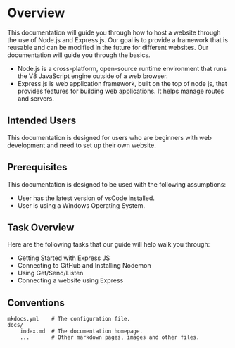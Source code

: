 # Overview

This documentation will guide you through how to host a website through the use of Node.js and Express.js. Our goal is to provide a framework that is reusable and can be modified in the future for different websites. Our documentation will guide you through the basics.
* Node.js is a cross-platform, open-source runtime environment that runs the V8 JavaScript engine outside of a web browser.
* Express.js is web application framework, built on the top of node js, that provides features for building web applications. It helps manage routes and servers.

## Intended Users
This documentation is designed for users who are beginners with web development and need to set up their own website.

## Prerequisites
This documentation is designed to be used with the following assumptions:
* User has the latest version of vsCode installed.
* User is using a Windows Operating System.
  
## Task Overview
Here are the following tasks that our guide will help walk you through:
* Getting Started with Express JS
* Connecting to GitHub and Installing Nodemon
* Using Get/Send/Listen
* Connecting a website using Express

## Conventions

    mkdocs.yml    # The configuration file.
    docs/
        index.md  # The documentation homepage.
        ...       # Other markdown pages, images and other files.
